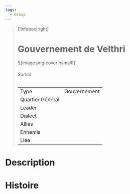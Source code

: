 ```yaml
---
tags:
  - Group
---
```


> [!infobox|right]
> # Gouvernement de Velthri
> ![[Image.png|cover hsmall]]
> ###### Survol
> |||
> | ---- | ---- |
> | Type|  Gouvernement|
> | Quartier Général |  |
> | Leader | | 
> |Dialect||
> |Alliés||
> |Ennemis||
>|Liée||

# Description

# Histoire